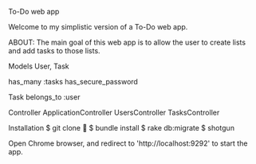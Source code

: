 To-Do web app

Welcome to my simplistic version of a To-Do web app.

ABOUT:
The main goal of this web app is to allow the user to create lists and add tasks to those lists.

Models
User, Task

has_many :tasks
has_secure_password

Task
belongs_to :user

Controller
ApplicationController
UsersController
TasksController

Installation
$ git clone 👾
$ bundle install
$ rake db:migrate 
$ shotgun

Open Chrome browser, and redirect to 'http://localhost:9292' to start the app.



